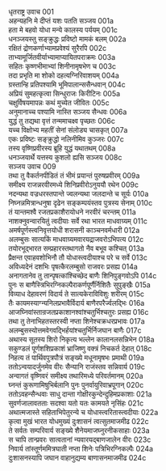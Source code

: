 धृतराष्ट्र उवाच	001  
अहन्यहनि मे दीप्तं यशः पतति सञ्जय	001a  
हता मे बहवो योधा मन्ये कालस्य पर्ययम्	001c  
धनञ्जयस्तु सङ्क्रुद्धः प्रविष्टो मामकं बलम्	002a  
रक्षितं द्रोणकर्णाभ्यामप्रवेश्यं सुरैरपि	002c  
ताभ्यामूर्जितवीर्याभ्यामाप्यायितपराक्रमः	003a  
सहितः कृष्णभीमाभ्यां शिनीनामृषभेण च	003c  
तदा प्रभृति मा शोको दहत्यग्निरिवाशयम्	004a  
ग्रस्तान्हि प्रतिपश्यामि भूमिपालान्ससैन्धवान्	004c  
अप्रियं सुमहत्कृत्वा सिन्धुराजः किरीटिनः	005a  
चक्षुर्विषयमापन्नः कथं मुच्येत जीवितः	005c  
अनुमानाच्च पश्यामि नास्ति सञ्जय सैन्धवः	006a  
युद्धं तु तद्यथा वृत्तं तन्ममाचक्ष्व पृच्छतः	006c  
यच्च विक्षोभ्य महतीं सेनां संलोड्य चासकृत्	007a  
एकः प्रविष्टः सङ्क्रुद्धो नलिनीमिव कुञ्जरः	007c  
तस्य वृष्णिप्रवीरस्य ब्रूहि युद्धं यथातथम्	008a  
धनञ्जयार्थे यत्तस्य कुशलो ह्यसि सञ्जय	008c  
सञ्जय उवाच	009  
तथा तु वैकर्तनपीडितं तं भीमं प्रयान्तं पुरुषप्रवीरम्	009a  
समीक्ष्य राजन्नरवीरमध्ये शिनिप्रवीरोऽनुययौ रथेन	009c  
नदन्यथा वज्रधरस्तपान्ते ज्वलन्यथा जलदान्ते च सूर्यः	010a  
निघ्नन्नमित्रान्धनुषा दृढेन सङ्कम्पयंस्तव पुत्रस्य सेनाम्	010c  
तं यान्तमश्वै रजतप्रकाशैरायोधने नरवीरं चरन्तम्	011a  
नाशक्नुवन्वारयितुं त्वदीयाः सर्वे रथा भारत माधवाग्र्यम्	011c  
अमर्षपूर्णस्त्वनिवृत्तयोधी शरासनी काञ्चनवर्मधारी	012a  
अलम्बुसः सात्यकिं माधवाग्र्यमवारयद्राजवरोऽभिपत्य	012c  
तयोरभूद्भारत सम्प्रहारस्तथागतो नैव बभूव कश्चित्	013a  
प्रैक्षन्त एवाहवशोभिनौ तौ योधास्त्वदीयाश्च परे च सर्वे	013c  
अविध्यदेनं दशभिः पृषत्कैरलम्बुसो राजवरः प्रसह्य	014a  
अनागतानेव तु तान्पृषत्कांश्चिच्छेद बाणैः शिनिपुङ्गवोऽपि	014c  
पुनः स बाणैस्त्रिभिरग्निकल्पैराकर्णपूर्णैर्निशितैः सुपुङ्खैः	015a  
विव्याध देहावरणं विदार्य ते सात्यकेराविविशुः शरीरम्	015c  
तैः कायमस्याग्न्यनिलप्रभावैर्विदार्य बाणैरपरैर्ज्वलद्भिः	016a  
आजघ्निवांस्तान्रजतप्रकाशानश्वांश्चतुर्भिश्चतुरः प्रसह्य	016c  
तथा तु तेनाभिहतस्तरस्वी नप्ता शिनेश्चक्रधरप्रभावः	017a  
अलम्बुसस्योत्तमवेगवद्भिर्हयांश्चतुर्भिर्निजघान बाणैः	017c  
अथास्य सूतस्य शिरो निकृत्य भल्लेन कालानलसन्निभेन	018a  
सकुण्डलं पूर्णशशिप्रकाशं भ्राजिष्णु वक्त्रं निचकर्त देहात्	018c  
निहत्य तं पार्थिवपुत्रपौत्रं सङ्ख्ये मधूनामृषभः प्रमाथी	019a  
ततोऽन्वयादर्जुनमेव वीरः सैन्यानि राजंस्तव सन्निवार्य	019c  
अन्वागतं वृष्णिवरं समीक्ष्य तथारिमध्ये परिवर्तमानम्	020a  
घ्नन्तं कुरूणामिषुभिर्बलानि पुनः पुनर्वायुरिवाभ्रपूगान्	020c  
ततोऽवहन्सैन्धवाः साधु दान्ता गोक्षीरकुन्देन्दुहिमप्रकाशाः	021a  
सुवर्णजालावतताः सदश्वा यतो यतः कामयते नृसिंहः	021c  
अथात्मजास्ते सहिताभिपेतुरन्ये च योधास्त्वरितास्त्वदीयाः	022a  
कृत्वा मुखं भारत योधमुख्यं दुःशासनं त्वत्सुतमाजमीढ	022c  
ते सर्वतः सम्परिवार्य सङ्ख्ये शैनेयमाजघ्नुरनीकसाहाः	023a  
स चापि तान्प्रवरः सात्वतानां न्यवारयद्बाणजालेन वीरः	023c  
निवार्य तांस्तूर्णममित्रघाती नप्ता शिनेः पत्रिभिरग्निकल्पैः	024a  
दुःशासनस्यापि जघान वाहानुद्यम्य बाणासनमाजमीढ	024c  

